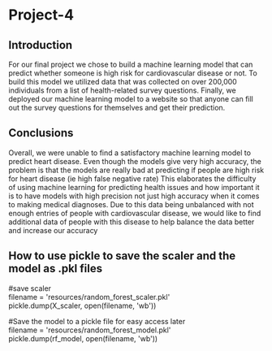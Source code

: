 # Project-4
## Introduction
For our final project we chose to build a machine learning model that can predict whether someone is high risk for cardiovascular disease or not. To build this model we utilized data that was collected on over 200,000 individuals from a list of health-related survey questions. Finally, we deployed our machine learning model to a website so that anyone can fill out the survey questions for themselves and get their prediction.

## Conclusions
Overall, we were unable to find a satisfactory machine learning model to predict heart disease.
Even though the models give very high accuracy, the problem is that the models are really bad at predicting if people are high risk for heart disease (ie high false negative rate)
This elaborates the difficulty of using machine learning for predicting health issues and how important it is to have models with high precision not just high accuracy when it comes to making medical diagnoses.
Due to this data being unbalanced with not enough entries of people with cardiovascular disease, we would like to find additional data of people with this disease to help balance the data better and increase our accuracy

## How to use pickle to save the scaler and the model as .pkl files
#save scaler\
filename = 'resources/random_forest_scaler.pkl'\
pickle.dump(X_scaler, open(filename, 'wb'))

#Save the model to a pickle file for easy access later\
filename = 'resources/random_forest_model.pkl'\
pickle.dump(rf_model, open(filename, 'wb'))
